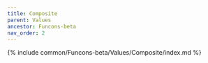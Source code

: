 ```yaml
---
title: Composite
parent: Values
ancestor: Funcons-beta
nav_order: 2
---
```


{% include common/Funcons-beta/Values/Composite/index.md %}
